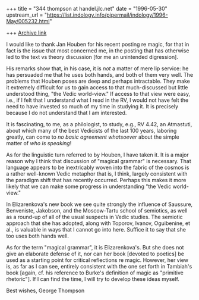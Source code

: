 +++
title = "344 thompson at handel.jlc.net"
date = "1996-05-30"
upstream_url = "https://list.indology.info/pipermail/indology/1996-May/005232.html"

+++
[Archive link](https://list.indology.info/pipermail/indology/1996-May/005232.html)

I would like to thank Jan Houben for his recent posting re magic, for that
in fact is the issue that most concerned me, in the posting that has
otherwise led to the text vs theory discussion [for me an unintended
digression].

His remarks show that, in his case, it is *not* a matter of mere lip
service: he has persuaded me that he uses both hands, and both of them very
well.  The problems that Houben poses are deep and perhaps intractable.
They make it extremely difficult for us to gain access to that
much-discussed but little understood thing, "the Vedic world-view."  If
access to that view were easy, i.e., if I felt that I understand what I
read in the RV, I would not have felt the need to have invested so much of
my time in studying it. It is precisely because I do not understand that I
am interested.

It is fascinating, to me, as a philologist, to study, e.g., RV 4.42, an
Atmastuti, about which many of the best Vedicists of the last 100 years,
laboring greatly, can come to *no basic agreement whatsoever* about the
simple matter of *who is speaking*!

As for the linguistic turn referred to by Houben, I have taken it.  It is a
major reason why I think that discussion of "magical grammar" is necessary.
That language appears to be inextricably woven into the fabric of the
cosmos is a rather well-known Vedic metaphor that is, I think, largely
consistent with the paradigm shift that has recently occurred.  Perhaps
this makes it more likely that we can make some progress in understanding
"the Vedic world-view."

In Elizarenkova's new book we see quite strongly the influence of Saussure,
Benveniste, Jakobson, and the Moscow-Tartu school of semiotics, as well as
a round-up of all of the usual suspects in Vedic studies.  The semiotic
approach that she has adopted, along with Toporov, Ivanov, Oguibenine, et
al., is valuable in ways that I cannot go into here.  Suffice it to say
that she too uses both hands well.

As for the term "magical grammar", it is Elizarenkova's.  But she does not
give an elaborate defense of it, nor can her book [devoted to poetics] be
used as a starting point for critical reflections re magic.  However, her
view is, as far as I can see, entirely consistent with the one set forth in
Tambiah's book [again, cf. his reference to Burke's definition of magic as
"primitive rhetoric"].  If I can find the time, I will try to develop these
ideas myself.

Best wishes,
George Thompson








